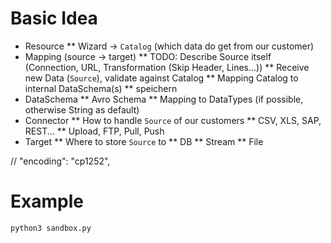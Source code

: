 # Basic Idea

* Resource
    ** Wizard -> ```Catalog``` (which data do get from our customer)
* Mapping (source -> target)
    ** TODO: Describe Source itself (Connection, URL, Transformation (Skip Header, Lines...))
    ** Receive new Data (```Source```), validate against Catalog
    ** Mapping Catalog to internal DataSchema(s)
    ** speichern
* DataSchema
    ** Avro Schema
    ** Mapping to DataTypes (if possible, otherwise String as default)
* Connector
    ** How to handle ```Source``` of our customers
    ** CSV, XLS, SAP, REST...
    ** Upload, FTP, Pull, Push
* Target
    ** Where to store ```Source``` to
    ** DB
    ** Stream
    ** File

// "encoding": "cp1252",

# Example

    python3 sandbox.py